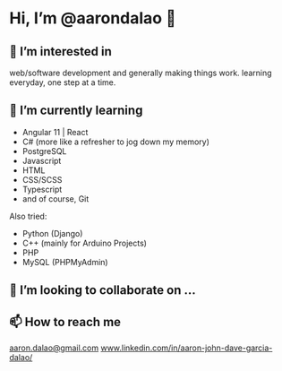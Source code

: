 # __Hi, I’m @aarondalao__ 👋 
## 👀 I’m interested in 
web/software development and generally making things work.
learning everyday, one step at a time. 

## 🌱 I’m currently learning 

- Angular 11 | React
- C# (more like a refresher to jog down my memory)
- PostgreSQL
- Javascript
- HTML 
- CSS/SCSS
- Typescript
- and of course, Git 


Also tried:
- Python (Django)
- C++ (mainly for Arduino Projects)
- PHP
- MySQL (PHPMyAdmin)


## 💞️ I’m looking to collaborate on ...

## 📫 How to reach me 
aaron.dalao@gmail.com
www.linkedin.com/in/aaron-john-dave-garcia-dalao/

<!---
aarondalao/aarondalao is a ✨ special ✨ repository because its `README.md` (this file) appears on your GitHub profile.
You can click the Preview link to take a look at your changes.
--->
